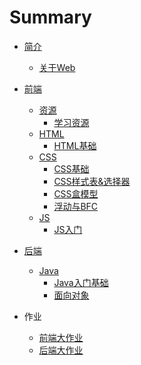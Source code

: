# Summary

- [简介](README.md)
  - [关于Web](content/intro/design-develop.md)

- [前端](content/front/index.md)
  - [资源]()
    - [学习资源](content/front/links/index.md)
  - [HTML]()
    - [HTML基础](content/front/html/index.md)
  - [CSS]()
    - [CSS基础](content/front/css/index.md)
    - [CSS样式表&选择器](content/front/css/stylesheet.md)
    - [CSS盒模型](content/front/css/boxModel.md)
    - [浮动与BFC](content/front/css/BFC.md)
  - [JS]()
    - [JS入门](content/front/js/JS_first.md)


- [后端](content/back/index.md)
  - [Java]()
    - [Java入门基础](content/back/java/JavaFirst.md) 
    - [面向对象](content/back/java/object.md)
- 作业
  - [前端大作业](content/front/greatAssignment/greatAssignment.md)
  - [后端大作业](content/back/greatAssignment/greatAssignment.md)

